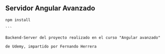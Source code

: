 ## Servidor Angular Avanzado

````
npm install

```

Backend-Server del proyecto realizado en el curso "Angular avanzado"

de Udemy, impartido por Fernando Herrera